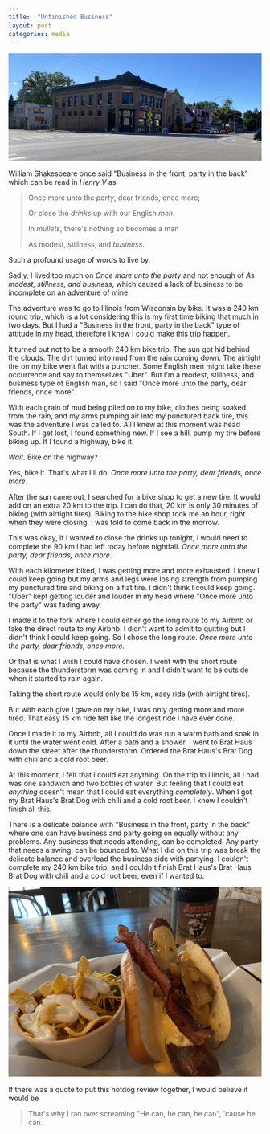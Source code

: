 ```yaml
---
title:  "Unfinished Business"
layout: post
categories: media
---
```


![brat_haus_establishment](/images/brat_haus/brat_haus_cropped.png)


William Shakespeare once said "Business in the front, party in the back" which
can be read in *Henry V* as
> Once more unto the *party*, dear friends, once more;
>
> Or close the *drinks* up with our English *men*.
>
> In *mullets*, there's nothing so becomes a man
>
> As modest, stillness, and *business*.

Such a profound usage of words to live by.

Sadly, I lived too much on *Once more unto the party* and not enough of *As
modest, stillness, and business*, which caused a lack of business to be
incomplete on an adventure of mine.

The adventure was to go to Illinois from Wisconsin by bike. It was a 240 km
round trip, which is a lot considering this is my first time biking that much
in two days. But I had a "Business in the front, party in the back" type of
attitude in my head, therefore I knew I could make this trip happen.

It turned out not to be a smooth 240 km bike trip. The sun got hid behind the
clouds. The dirt turned into mud from the rain coming down. The airtight tire
on my bike went flat with a puncher. Some English men might take these
occurrence and say to themselves "Uber". But I'm a modest, stillness, and
business type of English man, so I said "Once more unto the party, dear
friends, once more".

With each grain of mud being piled on to my bike, clothes being soaked from the
rain, and my arms pumping air into my punctured back tire, this was the
adventure I was called to. All I knew at this moment was head South. If I get
lost, I found something new. If I see a hill, pump my tire before biking up. If
I found a highway, bike it.

*Wait.* Bike on the highway?

Yes, bike it. That's what I'll do. *Once more unto the party, dear friends, once more*.

After the sun came out, I searched for a bike shop to get a new tire. It would
add on an extra 20 km to the trip. I can do that, 20 km is only 30 minutes of
biking (with airtight tires). Biking to the bike shop took me an hour, right
when they were closing. I was told to come back in the morrow.

This was okay, if I wanted to close the drinks up tonight, I would need to
complete the 90 km I had left today before nightfall. *Once more unto the
party, dear friends, once more*.

With each kilometer biked, I was getting more and more exhausted. I knew I
could keep going but my arms and legs were losing strength from pumping my
punctured tire and biking on a flat tire. I didn't think I could keep going.
"Uber" kept getting louder and louder in my head where "Once more unto the
party" was fading away.

I made it to the fork where I could either go the long route to my Airbnb or
take the direct route to my Airbnb. I didn't want to admit to quitting but I
didn't think I could keep going. So I chose the long route. *Once more unto the
party, dear friends, once more*.

Or that is what I wish I could have chosen. I went with the short route because
the thunderstorm was coming in and I didn't want to be outside when it started
to rain again.

Taking the short route would only be 15 km, easy ride (with airtight tires).

But with each give I gave on my bike, I was only getting more and more tired.
That easy 15 km ride felt like the longest ride I have ever done.

Once I made it to my Airbnb, all I could do was run a warm bath and soak in it
until the water went cold. After a bath and a shower, I went to Brat Haus down
the street after the thunderstorm. Ordered the Brat Haus's Brat Dog with chili
and a cold root beer.

At this moment, I felt that I could eat anything. On the trip to Illinois, all
I had was one sandwich and two bottles of water. But feeling that I could eat
*anything* doesn't mean that I could eat everything *completely*. When I got my
Brat Haus's Brat Dog with chili and a cold root beer, I knew I couldn't finish
all this.

There is a delicate balance with "Business in the front, party in the back"
where one can have business and party going on equally without any problems.
Any business that needs attending, can be completed. Any party that needs a
swing, can be bounced to. What I did on this trip was break the delicate
balance and overload the business side with partying. I couldn't complete my
240 km bike trip, and I couldn't finish Brat Haus's Brat Haus Brat Dog with
chili and a cold root beer, even if I wanted to.

![brat_haus_hotdog](/images/brat_haus/brat_haus_hotdog.jpg)

If there was a quote to put this hotdog review together, I would believe it would be
> That's why I ran over screaming "He can, he can, he can", 'cause he can.
